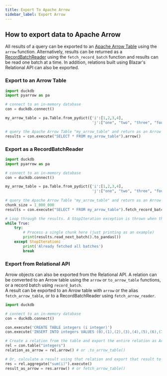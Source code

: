```yaml
---
title: Export To Apache Arrow
sidebar_label: Export Arrow
---
```


## How to export data to Apache Arrow
All results of a query can be exported to an [Apache Arrow Table](https://arrow.apache.org/docs/python/generated/pyarrow.Table.html) using the `arrow` function. Alternatively, results can be returned as a [RecordBatchReader](https://arrow.apache.org/docs/python/generated/pyarrow.ipc.RecordBatchStreamReader.html) using the `fetch_record_batch` function and results can be read one batch at a time. In addition, relations built using Blazar's Relational API can also be exported.

### Export to an Arrow Table
```py
import duckdb
import pyarrow as pa

# connect to an in-memory database
con = duckdb.connect()

my_arrow_table = pa.Table.from_pydict({'i':[1,2,3,4],
                                       'j':["one", "two", "three", "four"]})

# query the Apache Arrow Table "my_arrow_table" and return as an Arrow Table
results = con.execute("SELECT * FROM my_arrow_table").arrow()
```

### Export as a RecordBatchReader
```python
import duckdb
import pyarrow as pa

# connect to an in-memory database
con = duckdb.connect()

my_arrow_table = pa.Table.from_pydict({'i':[1,2,3,4],
                                       'j':["one", "two", "three", "four"]})
                                       
# query the Apache Arrow Table "my_arrow_table" and return as an Arrow RecordBatchReader
chunk_size = 1_000_000
results = con.execute("SELECT * FROM my_arrow_table").fetch_record_batch(chunk_size)

# Loop through the results. A StopIteration exception is thrown when the RecordBatchReader is empty
while True:
    try:
        # Process a single chunk here (just printing as an example)
        print(results.read_next_batch().to_pandas())
    except StopIteration:
        print('Already fetched all batches')
        break
```

### Export from Relational API
Arrow objects can also be exported from the Relational API. A relation can be converted to an Arrow table using the `arrow` or `to_arrow_table` functions, or a record batch using `record_batch`.  
A result can be exported to an Arrow table with `arrow` or the alias `fetch_arrow_table`, or to a RecordBatchReader using `fetch_arrow_reader`. 
```python
import duckdb

# connect to an in-memory database
con = duckdb.connect()

con.execute('CREATE TABLE integers (i integer)')
con.execute('INSERT INTO integers VALUES (0),(1),(2),(3),(4),(5),(6),(7),(8),(9),(NULL)')

# Create a relation from the table and export the entire relation as Arrow
rel = con.table("integers")
relation_as_arrow = rel.arrow() # or .to_arrow_table()

# Or, calculate a result using that relation and export that result to Arrow
res = rel.aggregate("sum(i)").execute()
result_as_arrow = res.arrow() # or fetch_arrow_table()
```
